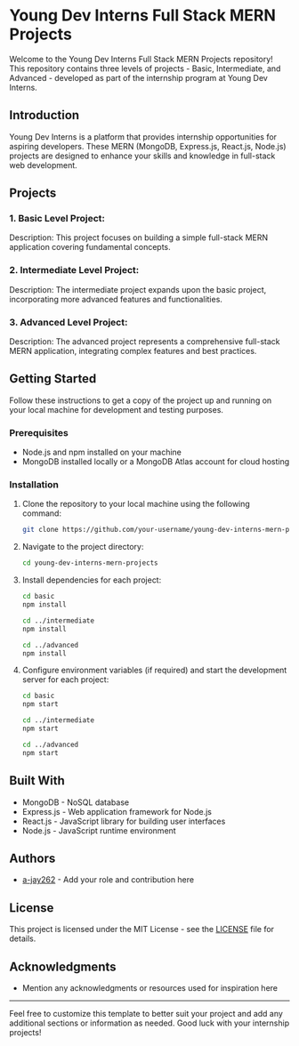 
# Young Dev Interns Full Stack MERN Projects

Welcome to the Young Dev Interns Full Stack MERN Projects repository! This repository contains three levels of projects - Basic, Intermediate, and Advanced - developed as part of the internship program at Young Dev Interns.

## Introduction

Young Dev Interns is a platform that provides internship opportunities for aspiring developers. These MERN (MongoDB, Express.js, React.js, Node.js) projects are designed to enhance your skills and knowledge in full-stack web development.

## Projects

### 1. Basic Level Project: 

Description: This project focuses on building a simple full-stack MERN application covering fundamental concepts.

### 2. Intermediate Level Project: 

Description: The intermediate project expands upon the basic project, incorporating more advanced features and functionalities.

### 3. Advanced Level Project: 

Description: The advanced project represents a comprehensive full-stack MERN application, integrating complex features and best practices.

## Getting Started

Follow these instructions to get a copy of the project up and running on your local machine for development and testing purposes.

### Prerequisites

- Node.js and npm installed on your machine
- MongoDB installed locally or a MongoDB Atlas account for cloud hosting

### Installation

1. Clone the repository to your local machine using the following command:

   ```bash
   git clone https://github.com/your-username/young-dev-interns-mern-projects.git
   ```

2. Navigate to the project directory:

   ```bash
   cd young-dev-interns-mern-projects
   ```

3. Install dependencies for each project:

   ```bash
   cd basic
   npm install
   
   cd ../intermediate
   npm install
   
   cd ../advanced
   npm install
   ```

4. Configure environment variables (if required) and start the development server for each project:

   ```bash
   cd basic
   npm start
   
   cd ../intermediate
   npm start
   
   cd ../advanced
   npm start
   ```

## Built With

- MongoDB - NoSQL database
- Express.js - Web application framework for Node.js
- React.js - JavaScript library for building user interfaces
- Node.js - JavaScript runtime environment

## Authors

- [a-jay262](https://github.com/your-username) - Add your role and contribution here

## License

This project is licensed under the MIT License - see the [LICENSE](LICENSE) file for details.

## Acknowledgments

- Mention any acknowledgments or resources used for inspiration here

---

Feel free to customize this template to better suit your project and add any additional sections or information as needed. Good luck with your internship projects!
